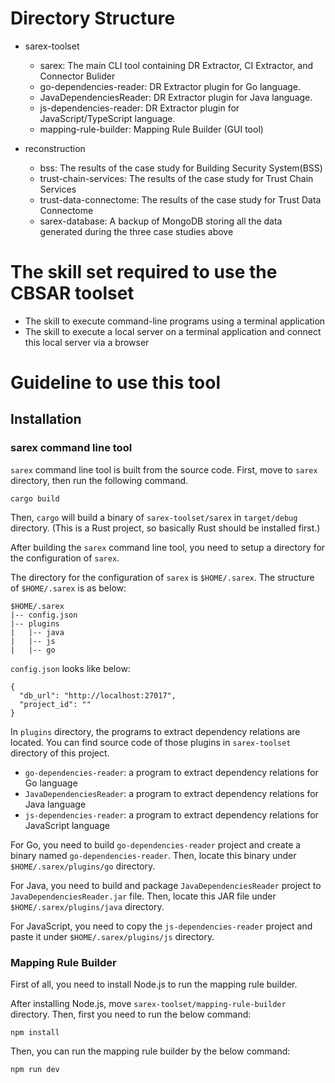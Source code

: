 # Directory Structure

* sarex-toolset
  * sarex: The main CLI tool containing DR Extractor, CI Extractor, and Connector Bulider
  * go-dependencies-reader: DR Extractor plugin for Go language.
  * JavaDependenciesReader: DR Extractor plugin for Java language.
  * js-dependencies-reader: DR Extractor plugin for JavaScript/TypeScript language.
  * mapping-rule-builder: Mapping Rule Builder (GUI tool)

* reconstruction
  * bss: The results of the case study for Building Security System(BSS)
  * trust-chain-services: The results of the case study for Trust Chain Services
  * trust-data-connectome: The results of the case study for Trust Data Connectome
  * sarex-database: A backup of MongoDB storing all the data generated during the three case studies above

# The skill set required to use the CBSAR toolset

* The skill to execute command-line programs using a terminal application
* The skill to execute a local server on a terminal application and connect this local server via a browser

# Guideline to use this tool

## Installation

### sarex command line tool

`sarex` command line tool is built from the source code. First, move to `sarex` directory, then run the following command.

```
cargo build
```

Then, `cargo` will build a binary of `sarex-toolset/sarex` in `target/debug` directory. (This is a Rust project, so basically Rust should be installed first.)

After building the `sarex` command line tool, you need to setup a directory for the configuration of `sarex`.

The directory for the configuration of `sarex` is `$HOME/.sarex`. The structure of `$HOME/.sarex` is as below:

```
$HOME/.sarex
|-- config.json
|-- plugins
|   |-- java
|   |-- js
|   |-- go
```

`config.json` looks like below:

```
{
  "db_url": "http://localhost:27017",
  "project_id": ""
}

```

In `plugins` directory, the programs to extract dependency relations are located. You can find source code of those plugins in `sarex-toolset` directory of this project.

* `go-dependencies-reader`: a program to extract dependency relations for Go language
* `JavaDependenciesReader`: a program to extract dependency relations for Java language
* `js-dependencies-reader`: a program to extract dependency relations for JavaScript language

For Go, you need to build `go-dependencies-reader` project and create a binary named `go-dependencies-reader`. Then, locate this binary under `$HOME/.sarex/plugins/go` directory.

For Java, you need to build and package `JavaDependenciesReader` project to `JavaDependenciesReader.jar` file. Then, locate this JAR file under `$HOME/.sarex/plugins/java` directory.

For JavaScript, you need to copy the `js-dependencies-reader` project and paste it under `$HOME/.sarex/plugins/js` directory.

### Mapping Rule Builder

First of all, you need to install Node.js to run the mapping rule builder.

After installing Node.js, move `sarex-toolset/mapping-rule-builder` directory. Then, first you need to run the below command:

```
npm install
```

Then, you can run the mapping rule builder by the below command:

```
npm run dev
```

